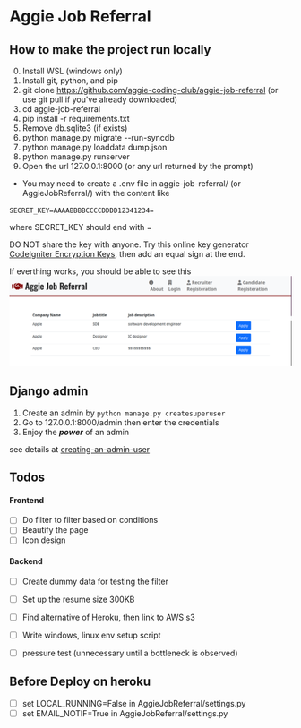 # Aggie Job Referral

## How to make the project run locally
0. Install WSL (windows only)
1. Install git, python, and pip
2. git clone https://github.com/aggie-coding-club/aggie-job-referral (or use git pull if you've already downloaded)
3. cd aggie-job-referral
4. pip install -r requirements.txt
5. Remove db.sqlite3 (if exists)
6. python manage.py migrate --run-syncdb
7. python manage.py loaddata dump.json
8. python manage.py runserver
9. Open the url 127.0.0.1:8000 (or any url returned by the prompt)

* You may need to create a .env file in  aggie-job-referral/ (or AggieJobReferral/) with the content like
```
SECRET_KEY=AAAABBBBCCCCDDDD12341234=
```
where SECRET_KEY should end with =

 DO NOT share the key with anyone.
Try this online key generator [CodeIgniter Encryption Keys](https://randomkeygen.com/#ci_key), then add an equal sign at the end.

If everthing works, you should be able to see this
![](assets/demo_screenshot.png)


## Django admin
1. Create an admin by `python manage.py createsuperuser`
2. Go to 127.0.0.1:8000/admin then enter the credentials
3. Enjoy the ***power*** of an admin

see details at [creating-an-admin-user](https://docs.djangoproject.com/en/4.0/intro/tutorial02/#creating-an-admin-user)


## Todos

#### Frontend
- [ ] Do filter to filter based on conditions
- [ ] Beautify the page
- [ ] Icon design

#### Backend
- [ ] Create dummy data for testing the filter
- [ ] Set up the resume size 300KB
- [ ] Find alternative of Heroku, then link to AWS s3
- [ ] Write windows, linux env setup script
- [ ] pressure test (unnecessary until a bottleneck is observed)



## **Before Deploy on heroku**
- [ ] set LOCAL_RUNNING=False in AggieJobReferral/settings.py
- [ ] set EMAIL_NOTIF=True in AggieJobReferral/settings.py